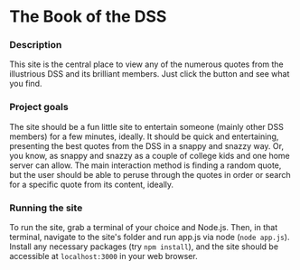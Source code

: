 # The Book of the DSS

### Description
This site is the central place to view any of the numerous quotes from the illustrious DSS and its brilliant members. Just click the button and see what you find.

### Project goals
The site should be a fun little site to entertain someone (mainly other DSS members) for a few minutes, ideally. It should be quick and entertaining, presenting the best quotes from the DSS in a snappy and snazzy way. Or, you know, as snappy and snazzy as a couple of college kids and one home server can allow. The main interaction method is finding a random quote, but the user should be able to peruse through the quotes in order or search for a specific quote from its content, ideally.

### Running the site
To run the site, grab a terminal of your choice and Node.js. Then, in that terminal, navigate to the site's folder and run app.js via node (`node app.js`). Install any necessary packages (try `npm install`), and the site should be accessible at `localhost:3000` in your web browser.
